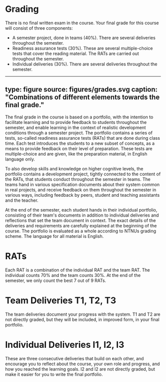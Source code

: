 # Grading

There is no final written exam in the course. 
Your final grade for this course will consist of three components:

* A semester project, done in teams (40%). There are several deliveries throughout the semester.
* Readiness assurance tests (30%). These are several multiple-choice tests that cover the reading material. The RATs are carried out throughout the semester.
* Individual deliveries (30%). There are several deliveries throughout the semester.

---
type: figure
source: figures/grades.svg
caption: "Combinations of different elements towards the final grade."
---

The final grade in the course is based on a portfolio, with the intention to facilitate learning and to provide feedback to students throughout the semester, and enable learning in the context of realistic development conditions through a semester project. The portfolio contains a series of tests, so-called readiness assurance tests (RATs) that are done during class time. Each test introduces the students to a new subset of concepts, as a means to provide feedback on their level of preparation. These tests are multiple-choice and are given, like the preparation material, in English language only. 

To also develop skills and knowledge on higher cognitive levels, the portfolio contains a development project, tightly connected to the content of the RATs, that students conduct throughout the semester in teams. The teams hand in various specification documents about their system common in real projects, and receive feedback on them throughout the semester in various ways, including feedback by peers, student and teaching assistants and the teacher. 

At the end of the semester, each student hands in their individual portfolio, consisting of their team's documents in addition to individual deliveries and reflections that set the team document in context. 
The exact details of the deliveries and requirements are carefully explained at the beginning of the course.
The portfolio is evaluated as a whole according to NTNUs grading scheme. The language for all material is English.


# RATs

Each RAT is a combination of the individual RAT and the team RAT. The individual counts 70% and the team counts 30%. At the end of the semester, we only count the best 7 out of 9 RATs. 


# Team Deliveries T1, T2, T3

The team deliveries document your progress with the system. T1 and T2 are not directly graded, but they will be included, in improved form, in your final portfolio.



# Individual Deliveries I1, I2, I3

These are three consecutive deliveries that build on each other, and encourage you to reflect about the course, your own role and progress, and how you reached the learning goals. I2 and I2 are not directly graded, but make it easier for you to write the final portfolio.


